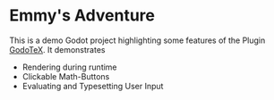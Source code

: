 # Emmy's Adventure

This is a demo Godot project highlighting some features of the Plugin [GodoTeX](https://github.com/file-acomplaint/godotex). It demonstrates
* Rendering during runtime
* Clickable Math-Buttons
* Evaluating and Typesetting User Input
